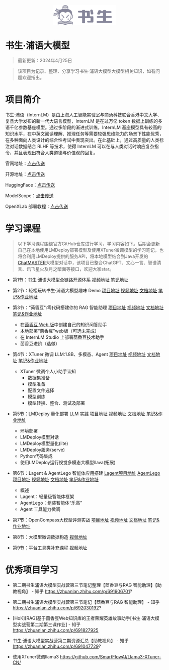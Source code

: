 <div align="center">
    <img src="./docs//logo.svg" width="200"/>
</div>

# 书生·浦语大模型

> 最新更新：2024年4月25日

> 该项目为记录、整理、分享学习书生·浦语大模型大模型相关知识，如有问题欢迎指出。

# 项目简介

书生·浦语（InternLM）是由上海人工智能实验室与商汤科技联合香港中文大学、复旦大学发布的新一代大语言模型，InternLM 是在过万亿 token 数据上训练的多语千亿参数基座模型。通过多阶段的渐进式训练，InternLM 基座模型具有较高的知识水平，在中英文阅读理解、推理任务等需要较强思维能力的场景下性能优秀，在多种面向人类设计的综合性考试中表现突出。在此基础上，通过高质量的人类标注对话数据结合 RLHF 等技术，使得 InternLM 可以在与人类对话时响应复杂指令，并且表现出符合人类道德与价值观的回复。

官网地址：[点击传送](https://internlm.intern-ai.org.cn/)

开源地址：[点击传送](https://github.com/InternLM/InternLM)

HuggingFace：[点击传送](https://huggingface.co/internlm)

ModelScope：[点击传送](https://modelscope.cn/organization/Shanghai_AI_Laboratory)

OpenXLab 部署教程：[点击传送](https://github.com/InternLM/Tutorial/tree/camp2/tools/openxlab-deploy)

# 学习课程
> 以下学习课程围绕官方GitHub仓库进行学习，学习内容如下。后期会更新自己在本地使用LMDeploy部署模型及使用XTuner微调模型的学习笔记，也将会利用LMDeploy提供的服务API，将本地模型结合到Java开发的[ChatMASTER](https://gitee.com/panday94/chat-master)大模型对话中，该项目已整合ChatGPT、文心一言、智谱清言、讯飞星火及月之暗面等接口，欢迎大家star。

- 第1节：书生·浦语大模型全链路开源体系 
[视频地址](https://www.bilibili.com/video/BV1Vx421X72D/)
[笔记地址](Note1)

- 第2节：轻松玩转书生·浦语大模型趣味 Demo 
[项目地址](https://github.com/InternLM/InternLM)
[视频地址](https://www.bilibili.com/video/BV1AH4y1H78d/) 
[文档地址](https://github.com/InternLM/Tutorial/blob/camp2/helloworld/hello_world.md)
[笔记&作业地址](Note2)

- 第3节：“苘香豆":零代码搭建你的 RAG 智能助理
[项目地址](https://github.com/InternLM/HuixiangDou)
[视频地址](https://www.bilibili.com/video/BV1QA4m1F7t4/)
[文档地址](https://github.com/InternLM/Tutorial/blob/camp2/huixiangdou/readme.md)
[笔记&作业地址](Note3)
  - 在[茴香豆 Web 版](https://openxlab.org.cn/apps/detail/tpoisonooo/huixiangdou-web)中创建自己的知识问答助手
  - 本地部署“苘香豆"web版（可选未完成）
  - 在 InternLM Studio 上部署茴香豆技术助手
  - 茴香豆进阶（选做）

- 第4节：XTuner 微调 LLM:1.8B、多模态、Agent
  [项目地址](https://github.com/InternLM/XTuner)
  [视频地址](https://b23.tv/QUhT6ni)
  [文档地址](https://github.com/InternLM/Tutorial/blob/camp2/xtuner/readme.md)
  [笔记&作业地址](Note4)
  - XTuner 微调个人小助手认知
    - 数据集准备
    - 模型准备
    - 配置文件选择
    - 模型训练
    - 模型转换、整合、测试及部署

- 第5节：LMDeploy 量化部署 LLM 实践
  [项目地址](https://github.com/InternLM/LMDeploy)
  [视频地址](https://www.bilibili.com/video/BV1tr421x75B/)
  [文档地址](https://github.com/InternLM/Tutorial/blob/camp2/lmdeploy/README.md)
  [笔记&作业地址](Note5)
  - 环境部署
  - LMDeploy模型对话
  - LMDeploy模型量化(lite)
  - LMDeploy服务(serve)
  - Python代码集成
  - 使用LMDeploy运行视觉多模态大模型llava(拓展)

- 第6节：Lagent & AgentLego 智能体应用搭建
  [Lagent项目地址](https://github.com/InternLM/Lagent)
  [AgentLego项目地址](https://github.com/InternLM/AgentLego)
  [视频地址](https://www.bilibili.com/video/BV1Xt4217728/)
  [文档地址](https://github.com/InternLM/Tutorial/tree/camp2/agent)
  [笔记&作业地址](Note6)
  - 概述
  - Lagent：轻量级智能体框架
  - AgentLego：组装智能体“乐高”
  - Agent 工具能力微调

- 第7节：OpenCompass大模型评测实战
  [项目地址](https://github.com/open-compass/opencompass)
  [视频地址](https://www.bilibili.com/video/BV1Pm41127jU/)
  [文档地址](https://github.com/InternLM/Tutorial/blob/camp2/opencompass/readme.md)
  [笔记&作业地址](Note7)

- 第8节：大模型微调数据构造 [视频地址]()
- 第9节：平台工具类补充课程 [视频地址]()

# 优秀项目学习
- 第二期书生浦语大模型实战营第三节笔记整理【茴香豆与RAG 智能助理】【助教视角】 - 知乎
https://zhuanlan.zhihu.com/p/691906701?

- 第二期书生浦语大模型实战营第三节笔记【茴香豆与RAG 智能助理】 - 知乎
https://zhuanlan.zhihu.com/p/692030192?

- [HoK][RAG]基于茴香豆Web知识库的王者荣耀英雄故事助手[书生·浦语大模型实战营第二期第三课作业] - 知乎
https://zhuanlan.zhihu.com/p/691827925

- 书生·浦语大模型实战营第二期资源汇总【助教视角】 - 知乎
https://zhuanlan.zhihu.com/p/691047729?

- 使用XTuner微调llama3
https://github.com/SmartFlowAI/Llama3-XTuner-CN/
